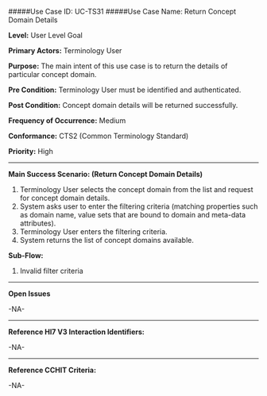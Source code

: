 #####Use Case ID: UC-TS31
#####Use Case Name: Return Concept Domain Details

**Level:**                     User Level Goal

**Primary Actors:**            Terminology User  

**Purpose:**                   The main intent of this use case is to return the details of particular concept domain.

**Pre Condition:**             Terminology User must be identified and authenticated. 

**Post Condition:**            Concept domain details will be returned successfully.

**Frequency of Occurrence:**   Medium

**Conformance:**             	 CTS2 (Common Terminology Standard)

**Priority:**                  High
__________________________________________________________
**Main Success Scenario: (Return Concept Domain Details)**

1.	Terminology User selects the concept domain from the list and request for concept domain details.
2.	System asks user to enter the filtering criteria (matching properties such as domain name, value sets that are bound to domain and meta-data attributes).
3.	Terminology User enters the filtering criteria.
4.	System returns the list of concept domains available.

**Sub-Flow:**

1. Invalid filter criteria

_______________________________________________________________
**Open Issues**

-NA-
_______________________________________________________________
**Reference Hl7 V3 Interaction Identifiers:**

-NA-
_______________________________________________________________
**Reference CCHIT Criteria:**

-NA-
